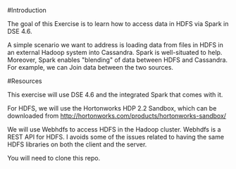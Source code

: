 #Introduction

The goal of this Exercise is to learn how to access data in HDFS via Spark in 
DSE 4.6.

A simple scenario we want to address is loading data from files in HDFS in an 
external Hadoop system into Cassandra.  Spark is well-situated to help.  
Moreover, Spark enables "blending" of data between HDFS and Cassandra.  
For example, we can Join data between the two sources.

#Resources

This exercise will use DSE 4.6 and the integrated Spark that comes with it.

For HDFS, we will use the Hortonworks HDP 2.2 Sandbox, which can be 
downloaded from http://hortonworks.com/products/hortonworks-sandbox/

We will use Webhdfs to access HDFS in the Hadoop cluster.  Webhdfs is a REST
API for HDFS.  I avoids some of the issues related to having the same HDFS
libraries on both the client and the server.

You will need to clone this repo.
